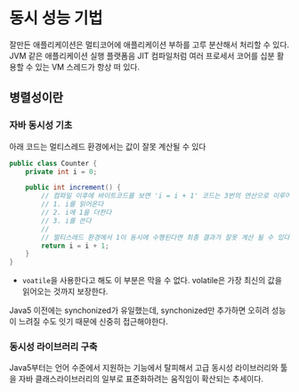 # 동시 성능 기법
잘만든 애플리케이션은 멀티코어에 애플리케이션 부하를 고루 분산해서 처리할 수 있다. JVM 같은 애플리케이션 실행 플랫폼음 JIT 컴파일처럼 여러 프로세서 코어를 십분 활용할 수 있는 VM 스레드가 항상 떠 있다.

## 병렬성이란
### 자바 동시성 기초
아래 코드는 멀티스레드 환경에서는 값이 잘못 계산될 수 있다
```java
public class Counter {
    private int i = 0;

    public int increment() {
        // 컴파일 이후에 바이트코드를 보면 'i = i + 1' 코드는 3번의 연산으로 이루어진다
        // 1. i를 읽어온다
        // 2. i에 1을 더한다
        // 3. i를 쓴다
        // 
        // 멀티스레드 환경에서 1이 동시에 수행된다면 최종 결과가 잘못 계산 될 수 있다
        return i = i + 1;
    }   
}
```
- `voatile`을 사용한다고 해도 이 부분은 막을 수 없다. volatile은 가장 최신의 값을 읽어오는 것까지 보장한다. 

Java5 이전에는 synchonized가 유일했는데, synchonized만 추가하면 오히려 성능이 느려질 수도 잇기 때문에 신중히 접근해야한다. 

### 동시성 라이브러리 구축
Java5부터는 언어 수준에서 지원하는 기능에서 탈피해서 고급 동시성 라이브러리와 툴을 자바 클래스라이브러리의 일부로 표준화하려는 움직임이 확산되는 추세이다. 

